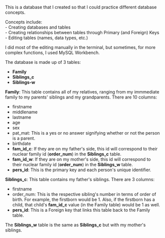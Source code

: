 This is a database that I created so that I could practice different database concepts.

Concepts include:  
		- Creating databases and tables  
		- Creating relationships between tables through Primary (and Foreign) Keys  
		- Editing tables (names, data types, etc.)  

I did most of the editing manually in the terminal, but sometimes, for more complex functions, I used MySQL Workbench.  

The database is made up of 3 tables:
* **Family**  
* **Siblings_c**  
* **Siblings-w**

**Family**: This table contains all of my relatives, ranging from my immmediate family to my parents' siblings and my grandparents.
There are 10 columns:
* firstname  
* middlename  
* lastname  
* age  
* sex  
* pat_mat: This is a yes or no answer signifying whether or not the person is a parent.  
* birthdate  
* **fam_id_c**: If they are on my father's side, this id will correspond to their nuclear family id (**order_num**) in the **Siblings_c** table.  
* **fam_id_w**: If they are on my mother's side, this id will correspond to their nuclear family id (**order_num**) in the **Siblings_w** table.  
* **pers_id**: This is the primary key and each person's unique identifier.  

**Siblings_c**: This table contains my father's siblings.
There are 3 columns:  
* firstname  
* order_num: This is the respective sibling's number in terms of order of birth. For example, the firstborn would be 1. Also, if the firstborn has a child, that child's **fam_id_c** value (in the Family table) would be 1 as well.
* **pers_id**: This is a Foreign key that links this table back to the Family table.

The **Siblings_w** table is the same as **Siblings_c** but with my mother's siblings.
